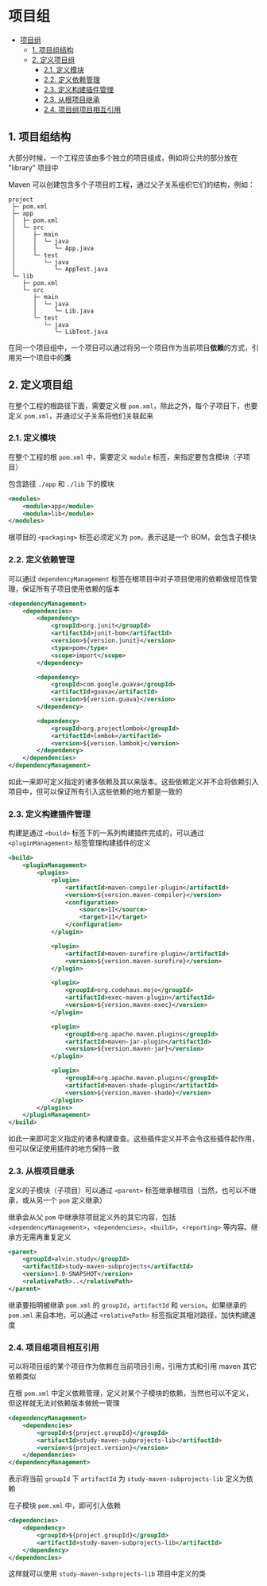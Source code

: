# 项目组

- [项目组](#项目组)
  - [1. 项目组结构](#1-项目组结构)
  - [2. 定义项目组](#2-定义项目组)
    - [2.1. 定义模块](#21-定义模块)
    - [2.2. 定义依赖管理](#22-定义依赖管理)
    - [2.3. 定义构建插件管理](#23-定义构建插件管理)
    - [2.3. 从根项目继承](#23-从根项目继承)
    - [2.4. 项目组项目相互引用](#24-项目组项目相互引用)

## 1. 项目组结构

大部分时候，一个工程应该由多个独立的项目组成，例如将公共的部分放在 "library" 项目中

Maven 可以创建包含多个子项目的工程，通过父子关系组织它们的结构，例如：

```plain
project
 ├─ pom.xml
 ├─ app
 │  ├─ pom.xml
 │  └─ src
 │     ├─ main
 │     │  └─ java
 │     │     └─ App.java
 │     └─ test
 │        └─ java
 │           └─ AppTest.java
 └─ lib
    ├─ pom.xml
    └─ src
       ├─ main
       │  └─ java
       │     └─ Lib.java
       └─ test
          └─ java
             └─ LibTest.java
```

在同一个项目组中，一个项目可以通过将另一个项目作为当前项目**依赖**的方式，引用另一个项目中的**类**

## 2. 定义项目组

在整个工程的根路径下面，需要定义根 `pom.xml`，除此之外，每个子项目下，也要定义 `pom.xml`，并通过父子关系将他们关联起来

### 2.1. 定义模块

在整个工程的根 `pom.xml` 中，需要定义 `module` 标签，来指定要包含模块（子项目）

包含路径 `./app` 和 `./lib` 下的模块

```xml
<modules>
    <module>app</module>
    <module>lib</module>
</modules>
```

根项目的 `<packaging>` 标签必须定义为 `pom`，表示这是一个 BOM，会包含子模块

### 2.2. 定义依赖管理

可以通过 `dependencyManagement` 标签在根项目中对子项目使用的依赖做规范性管理，保证所有子项目使用依赖的版本

```xml
<dependencyManagement>
    <dependencies>
        <dependency>
            <groupId>org.junit</groupId>
            <artifactId>junit-bom</artifactId>
            <version>${version.junit}</version>
            <type>pom</type>
            <scope>import</scope>
        </dependency>

        <dependency>
            <groupId>com.google.guava</groupId>
            <artifactId>guava</artifactId>
            <version>${version.guava}</version>
        </dependency>

        <dependency>
            <groupId>org.projectlombok</groupId>
            <artifactId>lombok</artifactId>
            <version>${version.lambok}</version>
        </dependency>
    </dependencies>
</dependencyManagement>
```

如此一来即可定义指定的诸多依赖及其以来版本。这些依赖定义并不会将依赖引入项目中，但可以保证所有引入这些依赖的地方都是一致的

### 2.3. 定义构建插件管理

构建是通过 `<build>` 标签下的一系列构建插件完成的，可以通过 `<pluginManagement>` 标签管理构建插件的定义

```xml
<build>
    <pluginManagement>
        <plugins>
            <plugin>
                <artifactId>maven-compiler-plugin</artifactId>
                <version>${version.maven-compiler}</version>
                <configuration>
                    <source>11</source>
                    <target>11</target>
                </configuration>
            </plugin>

            <plugin>
                <artifactId>maven-surefire-plugin</artifactId>
                <version>${version.maven-surefire}</version>
            </plugin>

            <plugin>
                <groupId>org.codehaus.mojo</groupId>
                <artifactId>exec-maven-plugin</artifactId>
                <version>${version.maven-exec}</version>
            </plugin>

            <plugin>
                <groupId>org.apache.maven.plugins</groupId>
                <artifactId>maven-jar-plugin</artifactId>
                <version>${version.maven-jar}</version>
            </plugin>

            <plugin>
                <groupId>org.apache.maven.plugins</groupId>
                <artifactId>maven-shade-plugin</artifactId>
                <version>${version.maven-shade}</version>
            </plugin>
        </plugins>
    </pluginManagement>
</build>
```

如此一来即可定义指定的诸多构建查查。这些插件定义并不会令这些插件起作用，但可以保证使用插件的地方保持一致

### 2.3. 从根项目继承

定义的子模块（子项目）可以通过 `<parent>` 标签继承根项目（当然，也可以不继承，或从另一个 `pom` 定义继承）

继承会从父 `pom` 中继承除项目定义外的其它内容，包括 `<dependencyManagement>`，`<dependencies>`，`<build>`，`<reporting>` 等内容。继承方无需再重复定义

```xml
<parent>
    <groupId>alvin.study</groupId>
    <artifactId>study-maven-subprojects</artifactId>
    <version>1.0-SNAPSHOT</version>
    <relativePath>..</relativePath>
</parent>
```

继承要指明被继承 `pom.xml` 的 `groupId`，`artifactId` 和 `version`。如果继承的 `pom.xml` 来自本地，可以通过 `<relativePath>` 标签指定其相对路径，加快构建速度

### 2.4. 项目组项目相互引用

可以将项目组的某个项目作为依赖在当前项目引用，引用方式和引用 maven 其它依赖类似

在根 `pom.xml` 中定义依赖管理，定义对某个子模块的依赖，当然也可以不定义，但这样就无法对依赖版本做统一管理

```xml
<dependencyManagement>
    <dependencies>
        <groupId>${project.groupId}</groupId>
        <artifactId>study-maven-subprojects-lib</artifactId>
        <version>${project.version}</version>
    </dependencies>
</dependencyManagement>
```

表示将当前 `groupId` 下 `artifactId` 为 `study-maven-subprojects-lib` 定义为依赖

在子模块 `pom.xml` 中，即可引入依赖

```xml
<dependencies>
    <dependency>
        <groupId>${project.groupId}</groupId>
        <artifactId>study-maven-subprojects-lib</artifactId>
    </dependency>
</dependencies>
```

这样就可以使用 `study-maven-subprojects-lib` 项目中定义的类
